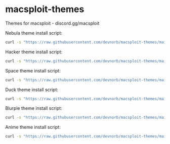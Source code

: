 # macsploit-themes
Themes for macsploit - discord.gg/macsploit

Nebula theme install script:
```bash
curl -s "https://raw.githubusercontent.com/devnorb/macsploit-themes/main/nebulainstall.sh" | bash
```
Hacker theme install script:
```bash
curl -s "https://raw.githubusercontent.com/devnorb/macsploit-themes/main/hackerinstall.sh" | bash
```
Space theme install script:
```bash
curl -s "https://raw.githubusercontent.com/devnorb/macsploit-themes/main/spaceinstall.sh" | bash
```
Duck theme install script:
```bash
curl -s "https://raw.githubusercontent.com/devnorb/macsploit-themes/main/duckinstall.sh" | bash
```
Blurple theme install script:
```bash
curl -s "https://raw.githubusercontent.com/devnorb/macsploit-themes/main/blurpleinstall.sh" | bash
```
Anime theme install script:
```bash
curl -s "https://raw.githubusercontent.com/devnorb/macsploit-themes/main/animeinstall.sh" | bash
```

